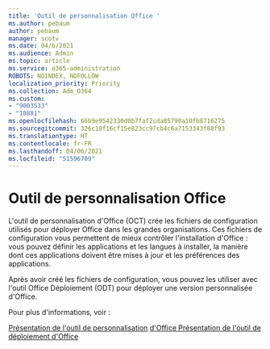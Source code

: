 ```yaml
---
title: 'Outil de personnalisation Office '
ms.author: pebaum
author: pebaum
manager: scotv
ms.date: 04/6/2021
ms.audience: Admin
ms.topic: article
ms.service: o365-administration
ROBOTS: NOINDEX, NOFOLLOW
localization_priority: Priority
ms.collection: Adm_O364
ms.custom:
- "9003533"
- "10881"
ms.openlocfilehash: 66b9e9542330d0b7faf2cda85790a10fb8716275
ms.sourcegitcommit: 326c10f16cf15e823cc97cb4c6a7153343f88f93
ms.translationtype: HT
ms.contentlocale: fr-FR
ms.lasthandoff: 04/06/2021
ms.locfileid: "51596709"
---
```

# <a name="office-customization-tool"></a>Outil de personnalisation Office 

L'outil de personnalisation d'Office (OCT) crée les fichiers de configuration utilisés pour déployer Office dans les grandes organisations. Ces fichiers de configuration vous permettent de mieux contrôler l'installation d'Office : vous pouvez définir les applications et les langues à installer, la manière dont ces applications doivent être mises à jour et les préférences des applications. 

Après avoir créé les fichiers de configuration, vous pouvez les utiliser avec l'outil Office Déploiement (ODT) pour déployer une version personnalisée d'Office. 

Pour plus d'informations, voir :

[Présentation de l'outil de personnalisation](https://docs.microsoft.com/deployoffice/overview-of-the-office-customization-tool-for-click-to-run)
[ d'Office Présentation de l'outil de déploiement d'Office ](https://docs.microsoft.com/deployoffice/overview-office-deployment-tool)